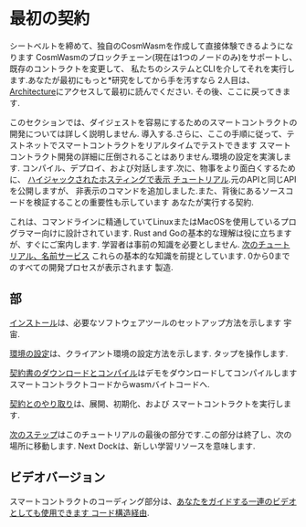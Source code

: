 # 最初の契約

シートベルトを締めて、独自のCosmWasmを作成して直接体験できるようになります
CosmWasmのブロックチェーン(現在は1つのノードのみ)をサポートし、既存のコントラクトを変更して、
私たちのシステムとCLIを介してそれを実行します.あなたが最初にもっと*研究をしてから手を汚すなら
2人目は、[Architecture](../architecture/multichain.md)にアクセスして最初に読んでください.
その後、ここに戻ってきます.

このセクションでは、ダイジェストを容易にするためのスマートコントラクトの開発については詳しく説明しません.
導入する.さらに、ここの手順に従って、テストネットでスマートコントラクトをリアルタイムでテストできます
スマートコントラクト開発の詳細に圧倒されることはありません.環境の設定を実演します.
コンパイル、デプロイ、および対話します.次に、物事をより面白くするために、
[ハイジャックされたホスティングで表示
チュートリアル](../learn/hijack-escrow/intro.md).元のAPIと同じAPIを公開しますが、
非表示のコマンドを追加しました.また、背後にあるソースコードを検証することの重要性も示しています
あなたが実行する契約.

これは、コマンドラインに精通していてLinuxまたはMacOSを使用しているプログラマー向けに設計されています.
Rust and Goの基本的な理解は役に立ちますが、すぐにご案内します.
学習者は事前の知識を必要としません. [次のチュートリアル、名前サービス](../learn/name-service/intro)
これらの基本的な知識を前提としています. 0から0までのすべての開発プロセスが表示されます
製造.

## 部

[インストール](./install)は、必要なソフトウェアツールのセットアップ方法を示します
宇宙.

[環境の設定](./settings-env)は、クライアント環境の設定方法を示します.
タップを操作します.

[契約書のダウンロードとコンパイル](./compile-contract)はデモをダウンロードしてコンパイルします
スマートコントラクトコードからwasmバイトコードへ.

[契約とのやり取り](./interact-with-contract)は、展開、初期化、および
スマートコントラクトを実行します.

[次のステップ](./next-steps.md)はこのチュートリアルの最後の部分です.この部分は終了し、次の場所に移動します.
Next Dockは、新しい学習リソースを意味します.

## ビデオバージョン

スマートコントラクトのコーディング部分は、[あなたをガイドする一連のビデオとしても使用できます
コード構造経由](https://vimeo.com/showcase/6671477).
